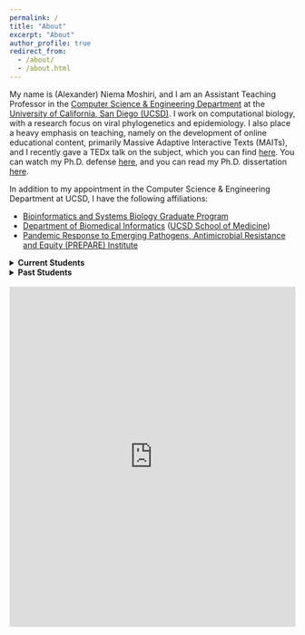 ```yaml
---
permalink: /
title: "About"
excerpt: "About"
author_profile: true
redirect_from: 
  - /about/
  - /about.html
---
```


My name is (Alexander) Niema Moshiri, and I am an Assistant Teaching Professor in the [Computer Science & Engineering Department](https://cse.ucsd.edu/) at the [University of California, San Diego (UCSD)](https://ucsd.edu/). I work on computational biology, with a research focus on viral phylogenetics and epidemiology. I also place a heavy emphasis on teaching, namely on the development of online educational content, primarily Massive Adaptive Interactive Texts (MAITs), and I recently gave a TEDx talk on the subject, which you can find [here](https://youtu.be/5JKgUoY9pTg). You can watch my Ph.D. defense [here](http://bit.ly/niema-phd-defense), and you can read my Ph.D. dissertation [here](https://escholarship.org/uc/item/62s7q92d).

In addition to my appointment in the Computer Science & Engineering Department at UCSD, I have the following affiliations:
* [Bioinformatics and Systems Biology Graduate Program](https://bioinformatics.ucsd.edu/)
* [Department of Biomedical Informatics](http://dbmi.ucsd.edu/) ([UCSD School of Medicine](https://medschool.ucsd.edu/))
* [Pandemic Response to Emerging Pathogens, Antimicrobial Resistance and Equity (PREPARE) Institute](https://prepare.ucsd.edu/)

<details>
  <summary><b>Current Students</b></summary>
  <ul style="font-size:0.75em">
    <li><a href="https://www.linkedin.com/in/anniejiaqiliu/" target="_blank"><b>Annie Liu</b></a> — Undergraduate Regents Scholar (2021-2022)</li>
    <li><a href="http://cseweb.ucsd.edu/~bkhalegh/" target="_blank"><b>Behnam Khaleghi</b></a> — Ph.D. Student (Advisor: <a href="https://cseweb.ucsd.edu/~trosing/" target="_blank">Tajana Šimunić Rosing</a>) (2019-Present)</li>
    <li><a href="https://www.linkedin.com/in/derek-jones-20212b52/" target="_blank"><b>Derek Jones</b></a> — Ph.D. Student (Advisor: <a href="https://cseweb.ucsd.edu/~trosing/" target="_blank">Tajana Šimunić Rosing</a>) (2020-Present)</li>
    <li><a href="https://www.linkedin.com/in/grant-cheng-52171b205/" target="_blank"><b>Grant Cheng</b></a> — Undergraduate Regents Scholar (2021-2022)</li>
    <li><a href="https://scholar.google.com/citations?user=OKyN6OIAAAAJ" target="_blank"><b>Isaac Shamie</b></a> — Ph.D. Student (Advisor: <a href="http://lewislab.ucsd.edu/n/" target="_blank">Nathan Lewis</a>) (2019-Present)</li>
    <li><a href="https://tycheyoung.github.io/" target="_blank"><b>Jaeyoung Kang</b></a> — Ph.D. Student (Advisor: <a href="https://cseweb.ucsd.edu/~trosing/" target="_blank">Tajana Šimunić Rosing</a>) (2019-Present)</li>
    <li><a href="https://www.linkedin.com/in/jennifer-havens-a051ab11a" target="_blank"><b>Jennifer Havens</b></a> — Ph.D. Student (Advisor: <a href="https://profiles.ucsd.edu/joel.wertheim" target="_blank">Joel Wertheim</a>) (2021-Present)</li>
    <li><a href="https://medschool.ucsd.edu/som/dbmi/people/students/Pages/Jonathan-Pekar.aspx" target="_blank"><b>Jonathan Pekar</b></a> — Ph.D. Student (Advisor: <a href="https://profiles.ucsd.edu/joel.wertheim" target="_blank">Joel Wertheim</a>) (2019-Present)</li>
    <li><a href="http://crossboy.xyz/" target="_blank"><b>Josh Cross</b></a> — Undergraduate Researcher (2021-2022)</li>
    <li><a href="http://acsweb.ucsd.edu/~j1morris/" target="_blank"><b>Justin Morris</b></a> — Ph.D. Student (Advisor: <a href="https://cseweb.ucsd.edu/~trosing/" target="_blank">Tajana Šimunić Rosing</a>) (2019-Present)</li>
    <li><a href="https://kizhikevich.github.io/" target="_blank"><b>Katherine Izhikevich</b></a> — Undergraduate Researcher (2021-Present)</li>
    <li><a href="https://www.linkedin.com/in/katelyn-chu-110a92202/" target="_blank"><b>Katy Chu</b></a> — <a href="https://sfp.caltech.edu/undergraduate-research/programs/surf" target="_blank">Caltech Summer Undergraduate Research Fellowships (SURF) Trainee</a> (2022)</li>
    <li><a href="https://liangdeli.github.io/" target="_blank"><b>Liangde Li</b></a> — M.S. Student (Advisor: <a href="https://cseweb.ucsd.edu/~arunkk/" target="_blank">Arun Kumar</a>) (2021-Present)</li>
    <li><a href="https://stormhub.io/" target="_blank"><b>Matei-Alexandru Gărduș</b></a> — Undergraduate Researcher (2022)</li>
    <li><a href="https://minxuanz.weebly.com/" target="_blank"><b>Minxuan Zhou</b></a> — Ph.D. Student (Advisor: <a href="https://cseweb.ucsd.edu/~trosing/" target="_blank">Tajana Šimunić Rosing</a>) (2019-Present)</li>
    <li><a href="https://www.linkedin.com/in/rachel-kunowski" target="_blank"><b>Rachel Kunowski</b></a> — Undergraduate Researcher (Primary Advisor: Natasha Martin) (2021-Present)</li>
  </ul>
</details>

<details>
  <summary><b>Past Students</b></summary>
  <blockquote style="font-style:normal !important">
  <details>
    <summary><b>2022</b></summary>
    <ul style="font-size:0.75em">
      <li><a href="https://www.linkedin.com/in/anzheng25" target="_blank" rel="noopener noreferrer"><strong>An Zheng</strong></a> — Ph.D. Student (Advisor: <a href="https://gymreklab.com/" target="_blank" rel="noopener noreferrer">Melissa Gymrek</a>) (2019-2022)</li>
      <li><a href="https://www.linkedin.com/in/mckenna-lewis-a10a20155/" target="_blank" rel="noopener noreferrer"><strong>McKenna Lewis</strong></a> — <a href="http://ersp.ucsd.edu/" target="_blank" rel="noopener noreferrer">UCSD CSE Early Research Scholars Program (</a><a href="http://ersp.ucsd.edu/" target="_blank" rel="noopener noreferrer">ERSP) Trainee</a>, Undergraduate Researcher (2019-2022)</li>
      <li><a href="https://www.linkedin.com/in/prothit/" target="_blank" rel="noopener noreferrer"><strong>Prothit Halder</strong></a> — Undergraduate Industry Internship Mentee (2021-2022)</li>
      <li><a href="https://ronakshah.org/" target="_blank" rel="noopener noreferrer"><strong>Ronak Shah</strong></a> — Undergraduate Researcher (2021-2022)</li>
    </ul>
  </details>
  <details>
    <summary><b>2021</b></summary>
    <ul style="font-size:0.75em">
      <li><a href="https://www.linkedin.com/in/alanapte/" target="_blank" rel="noopener noreferrer"><strong>Alan Apte</strong></a> — <a href="https://aip.ucsd.edu/" target="_blank" rel="noopener noreferrer">UCSD Academic Internship Program (AIP) Undergraduate Trainee</a> (2021)</li>
      <li><a href="https://www.linkedin.com/in/alan-tsui/" target="_blank" rel="noopener noreferrer"><strong>Alan Tsui</strong></a> — <a href="https://aip.ucsd.edu/" target="_blank" rel="noopener noreferrer">UCSD Academic Internship Program (AIP) Undergraduate Trainee</a> (2021)</li>
      <li><a href="https://www.linkedin.com/in/annie-van-267086171/" target="_blank" rel="noopener noreferred"><strong>Annie Van</strong></a> — <a href="http://ersp.ucsd.edu/" target="_blank" rel="noopener noreferrer">UCSD CSE Early Research Scholars Program (</a><a href="http://ersp.ucsd.edu/" target="_blank" rel="noopener noreferrer">ERSP) Trainee</a> (2020-2021)</li>
      <li><a href="https://www.linkedin.com/in/aryan-malik-4a00a8169/" target="_blank" rel="noopener noreferrer"><strong>Aryan Malik</strong></a> — Undergraduate Industry Internship Mentee (2021)</li>
      <li><a href="https://www.linkedin.com/in/colinyoung01/" target="_blank" rel="noopener noreferrer"><strong>Colin Young</strong></a> — Undergraduate Researcher (2020-2021)</li>
      <li><a href="https://www.linkedin.com/in/davidgdempsey/" target="_blank" rel="noopener noreferrer"><strong>David Dempsey</strong></a> — <a href="https://aip.ucsd.edu/" target="_blank" rel="noopener noreferrer">UCSD Academic Internship Program (AIP) Undergraduate Trainee</a> (2020-2021)</li>
      <li><a href="https://www.linkedin.com/in/edmond-choi-29609119b/" target="_blank" rel="noopener noreferrer"><strong>Edmond Choi</strong></a> — <a href="https://aip.ucsd.edu/" target="_blank" rel="noopener noreferrer">UCSD Academic Internship Program (AIP) Undergraduate Trainee</a> (2021)</li>
      <li><a href="https://www.linkedin.com/in/evan-suong-369946172/" target="_blank" rel="noopener noreferrer"><strong>Evan Suong</strong></a> — <a href="https://aip.ucsd.edu/" target="_blank" rel="noopener noreferrer">UCSD Academic Internship Program (AIP) Undergraduate Trainee</a> (2021)</li>
      <li><a href="https://www.linkedin.com/in/huiwen-lu-a2448719b/" target="_blank" rel="noopener noreferrer"><strong>Huiwen Lu</strong></a> — <a href="https://aip.ucsd.edu/" target="_blank" rel="noopener noreferrer">UCSD Academic Internship Program (AIP) Undergraduate Trainee</a> (2021)</li>
      <li><strong><a href="https://www.linkedin.com/in/jiaer-zhang-3706431b0/" target="_blank" rel="noopener">Jared Zhang</a></strong> — UCSD Academic Internship Program (AIP) Undergraduate Trainee (2021)</li>
      <li><a href="https://www.linkedin.com/in/judyliu14/" target="_blank" rel="noopener"><strong>Judy Liu</strong></a> — UCSD Computational Biology and Medicine (CBAM) Trainee (2021)</li>
      <li><a href="http://linkedin.com/in/lavanya-verma14" target="_blank" rel="noopener noreferrer"><strong>Lavanya Verma</strong></a> — <a href="http://ersp.ucsd.edu/" target="_blank" rel="noopener noreferrer">UCSD CSE Early Research Scholars Program (</a><a href="http://ersp.ucsd.edu/" target="_blank" rel="noopener noreferrer">ERSP) Trainee</a> (2020-2021)</li>
      <li><a href="https://www.linkedin.com/in/lily-steiner/" target="_blank" rel="noopener noreferrer"><strong>Lily Steiner</strong></a> — Undergraduate Researcher (2021)</li>
      <li><a href="https://www.linkedin.com/in/niya-shao-5a6b061bb/" target="_blank" rel="noopener noreferrer"><strong>Niya Shao</strong></a> — <a href="http://ersp.ucsd.edu/" target="_blank" rel="noopener noreferrer">UCSD CSE Early Research Scholars Program (</a><a href="http://ersp.ucsd.edu/" target="_blank" rel="noopener noreferrer">ERSP) Trainee</a> (2020-2021)</li>
      <li><a href="https://www.linkedin.com/in/rachel-fernandez-61666618b/" target="_blank" rel="noopener"><strong>Rachel Fernandez</strong></a> — UCSD Computational Biology and Medicine (CBAM) Trainee (2021)</li>
      <li><strong>Ricardo Aguilar</strong> — UCSD Computational Biology and Medicine (CBAM) Trainee (2021)</li>
      <li><a href="https://www.linkedin.com/in/rosemary-bugayong-78278a1a0/" target="_blank" rel="noopener noreferrer"><strong>Rosey Bugayong</strong></a> — <a href="http://ersp.ucsd.edu/" target="_blank" rel="noopener noreferrer">UCSD CSE Early Research Scholars Program (</a><a href="http://ersp.ucsd.edu/" target="_blank" rel="noopener noreferrer">ERSP) Trainee</a> (2020-2021)</li>
      <li><a href="https://acsweb.ucsd.edu/~sasalama/" target="_blank" rel="noopener noreferrer"><strong>Sahand Salamat</strong></a> — Ph.D. Student (Advisor: <a href="https://cseweb.ucsd.edu/~trosing/" target="_blank" rel="noopener noreferrer">Tajana Šimunić Rosing</a>) (2019-2021)</li>
      <li><a href="http://acsweb.ucsd.edu/~sag076/" target="_blank" rel="noopener noreferrer"><strong>Saransh Gupta</strong></a> — Ph.D. Student (Advisor: <a href="https://cseweb.ucsd.edu/~trosing/" target="_blank" rel="noopener noreferrer">Tajana Šimunić Rosing</a>) (2019-2021)</li>
    </ul>
  </details>
  <details>
    <summary><b>2020</b></summary>
    <ul style="font-size:0.75em">
      <li><a href="https://www.linkedin.com/in/alexmatthewfong/" target="_blank" rel="noopener noreferrer"><strong>Alex Fong</strong></a> — Undergraduate Researcher (2020)</li>
      <li><a href="https://www.linkedin.com/in/anjelina-velazquez-a6b55b177/" target="_blank" rel="noopener noreferrer"><strong>Anjelina Velazquez</strong></a> — <a href="https://medschool.ucsd.edu/som/dbmi/education/Internships/Pages/default.aspx" target="_blank" rel="noopener noreferrer">UCSD DBMI Short Term Training Program (STTP) Undergraduate Trainee</a> (2020)</li>
      <li><a href="https://www.linkedin.com/in/xiao-eric/" target="_blank" rel="noopener noreferrer"><strong>Eric Xiao</strong></a> — Undergraduate Researcher (2020)</li>
      <li><a href="https://hannah-fisher.github.io/hannah-fisher" target="_blank" rel="noopener noreferrer"><strong>Hannah Fisher</strong></a> — <a href="https://sfp.caltech.edu/undergraduate-research/programs/surf" target="_blank" rel="noopener noreferrer">Caltech Summer Undergraduate Research Fellowships (SURF) Trainee</a> (2020)</li>
      <li><strong>Hannah Zhao</strong> — Undergraduate Researcher (2020)</li>
      <li><a href="https://www.linkedin.com/in/hemanth-battu-0860021a0/" target="_blank" rel="noopener noreferrer"><strong>Hemanth Battu</strong></a> — Undergraduate Researcher (2020)</li>
      <li><a href="https://www.linkedin.com/in/jaz-gill/" target="_blank" rel="noopener noreferrer"><strong>Jaz Gill</strong></a> — Undergraduate Researcher (2019-2020)</li>
      <li><a href="https://www.linkedin.com/in/jingshidev" target="_blank" rel="noopener noreferrer"><strong>Jing Shi</strong></a> — Undergraduate Industry Internship Mentee (2020)</li>
      <li><a href="https://www.linkedin.com/in/joona-kim-95254815a/" target="_blank" rel="noopener noreferrer"><strong>Joona Kim</strong></a> — Undergraduate Researcher (2020)</li>
      <li><a href="https://www.linkedin.com/in/kimberly-almaraz-4974241ab/" target="_blank" rel="noopener noreferrer"><strong>Kim Almaraz</strong></a> — <a href="http://ersp.ucsd.edu/" target="_blank" rel="noopener noreferrer">UCSD CSE Early Research Scholars Program (</a><a href="http://ersp.ucsd.edu/" target="_blank" rel="noopener noreferrer">ERSP) Trainee</a> (2019-2020)</li>
      <li><a href="https://www.linkedin.com/in/mhea-bustria/" target="_blank" rel="noopener noreferrer"><strong>Mhea Bustria</strong></a> — <a href="https://medschool.ucsd.edu/som/dbmi/education/Internships/Pages/default.aspx" target="_blank" rel="noopener noreferrer">UCSD DBMI Short Term Training Program (STTP) Undergraduate Trainee</a> (2020)</li>
      <li><a href="https://www.linkedin.com/in/miranda-song-2b68aa194" target="_blank" rel="noopener noreferrer"><strong>Miranda Song</strong></a> — <a href="https://aep.ucsd.edu/opportunities/academic-year/trels/index.html" target="_blank" rel="noopener noreferrer">Triton Research &amp; Experiential Learning Scholars (TRELS) Undergraduate Trainee</a> (2019-2020)</li>
      <li><a href="https://sabeelmansuri.com/" target="_blank" rel="noopener noreferrer"><strong>Sabeel Mansuri</strong></a> — Undergraduate Researcher (2019-2020)</li>
      <li><a href="https://www.linkedin.com/in/sarah-meng-6975791b0" target="_blank" rel="noopener noreferrer"><strong>Sarah Meng</strong></a> — <a href="https://medschool.ucsd.edu/som/dbmi/education/Internships/Pages/default.aspx" target="_blank" rel="noopener noreferrer">UCSD DBMI Short Term Training Program (STTP) Undergraduate Trainee</a> (2020)</li>
      <li><a href="https://www.linkedin.com/in/savannah-collyer/" target="_blank" rel="noopener noreferrer"><strong>Savannah Collyer</strong></a> — Undergraduate Researcher (2019-2020)</li>
      <li><strong>Tiffany Ho</strong> — Undergraduate Researcher (2020)</li>
      <li><a href="https://www.linkedin.com/in/titanngo/" target="_blank" rel="noopener noreferrer"><strong>Titan Ngo</strong></a> — <a href="http://ersp.ucsd.edu/" target="_blank" rel="noopener noreferrer">UCSD CSE Early Research Scholars Program (</a><a href="http://ersp.ucsd.edu/" target="_blank" rel="noopener noreferrer">ERSP) Trainee</a> (2019-2020)</li>
      <li><a href="https://www.linkedin.com/in/tyler-jang/" target="_blank" rel="noopener noreferrer"><strong>Tyler Jang</strong></a> — <a href="http://ersp.ucsd.edu/" target="_blank" rel="noopener noreferrer">UCSD CSE Early Research Scholars Program (ERSP) Trainee</a> (2019-2020)</li>
      <li><a href="https://www.linkedin.com/in/viren-abhyankar-45a625b7/" target="_blank" rel="noopener noreferrer"><strong>Viren Abhyankar</strong></a> — Undergraduate Researcher (2020)</li>
      <li><a href="https://www.linkedin.com/in/duanwilliam/" target="_blank" rel="noopener noreferrer"><strong>William Duan</strong></a> — Undergraduate Researcher (2020)</li>
      <li><a href="https://cell.dgist.ac.kr/professor.php" target="_blank" rel="noopener noreferrer"><strong>Yeseong Kim</strong></a> — Ph.D. Student (Advisor: <a href="https://cseweb.ucsd.edu/~trosing/" target="_blank" rel="noopener noreferrer">Tajana Šimunić Rosing</a>) (2019-2020)</li>
    </ul>
  </details>
  </blockquote>
</details>

<br>

<iframe style="border-width: 0;" src="https://calendar.google.com/calendar/embed?showTitle=0&amp;showPrint=0&amp;showTabs=0&amp;showCalendars=0&amp;mode=WEEK&amp;height=600&amp;wkst=1&amp;bgcolor=%23FFFFFF&amp;src=niemamoshiri%40gmail.com&amp;color=%232952A3&amp;ctz=America%2FLos_Angeles" width="100%" height="600" frameborder="0" scrolling="no"></iframe>
